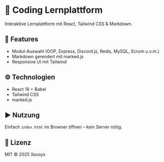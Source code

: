 # 🧠 Coding Lernplattform

Interaktive Lernplattform mit React, Tailwind CSS & Markdown.

## 🚀 Features
- Modul-Auswahl (OOP, Express, Discord.js, Redis, MySQL, Scrum u.v.m.)
- Markdown gerendert mit marked.js
- Responsive UI mit Tailwind

## ⚙️ Technologien
- React 18 + Babel
- Tailwind CSS
- marked.js

## ▶️ Nutzung
Einfach `index.html` im Browser öffnen – kein Server nötig.

## 📄 Lizenz
MIT © 2025 Xavoyx
